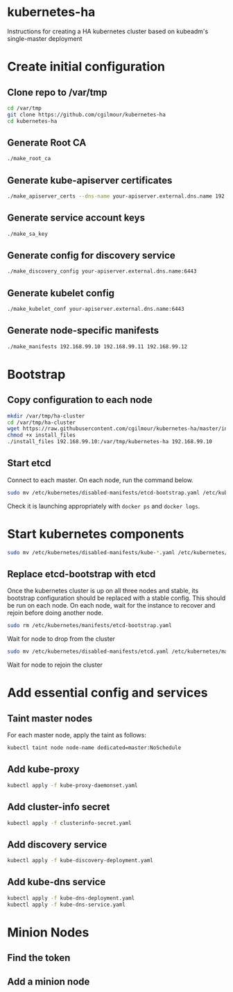 # kubernetes-ha
Instructions for creating a HA kubernetes cluster based on kubeadm's single-master deployment

# Create initial configuration

## Clone repo to /var/tmp

```bash
cd /var/tmp
git clone https://github.com/cgilmour/kubernetes-ha
cd kubernetes-ha
```

## Generate Root CA

```bash
./make_root_ca
```

## Generate kube-apiserver certificates

```bash
./make_apiserver_certs --dns-name your-apiserver.external.dns.name 192.168.99.10 192.168.99.11 192.168.99.12
```

## Generate service account keys

```bash
./make_sa_key
```

## Generate config for discovery service

```bash
./make_discovery_config your-apiserver.external.dns.name:6443
```

## Generate kubelet config

```bash
./make_kubelet_conf your-apiserver.external.dns.name:6443
```

## Generate node-specific manifests

```bash
./make_manifests 192.168.99.10 192.168.99.11 192.168.99.12
```

# Bootstrap

## Copy configuration to each node

```bash
mkdir /var/tmp/ha-cluster
cd /var/tmp/ha-cluster
wget https://raw.githubusercontent.com/cgilmour/kubernetes-ha/master/install_files
chmod +x install_files
./install_files 192.168.99.10:/var/tmp/kubernetes-ha 192.168.99.10
```

## Start etcd

Connect to each master. On each node, run the command below.

```bash
sudo mv /etc/kubernetes/disabled-manifests/etcd-bootstrap.yaml /etc/kubernetes/manifests
```

Check it is launching appropriately with `docker ps` and `docker logs`.

# Start kubernetes components

```bash
sudo mv /etc/kubernetes/disabled-manifests/kube-*.yaml /etc/kubernetes/manifests
```

## Replace etcd-bootstrap with etcd

Once the kubernetes cluster is up on all three nodes and stable, its bootstrap configuration should be replaced with a stable config.
This should be run on each node. On each node, wait for the instance to recover and rejoin before doing another node.

```bash
sudo rm /etc/kubernetes/manifests/etcd-bootstrap.yaml
```
Wait for node to drop from the cluster
```bash
sudo mv /etc/kubernetes/disabled-manifests/etcd.yaml /etc/kubernetes/manifests
```
Wait for node to rejoin the cluster

# Add essential config and services

## Taint master nodes

For each master node, apply the taint as follows:

```bash
kubectl taint node node-name dedicated=master:NoSchedule
```

## Add kube-proxy

```bash
kubectl apply -f kube-proxy-daemonset.yaml
```

## Add cluster-info secret

```bash
kubectl apply -f clusterinfo-secret.yaml
```

## Add discovery service
```bash
kubectl apply -f kube-discovery-deployment.yaml
```

## Add kube-dns service

```bash
kubectl apply -f kube-dns-deployment.yaml
kubectl apply -f kube-dns-service.yaml
```

# Minion Nodes

## Find the token





## Add a minion node
